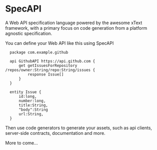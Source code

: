 SpecAPI
=======

A Web API specification language powered by the awesome xText framework, with a primary focus on code generation from a platform agnostic specification.

You can define your Web API like this using SpecAPI

``` specapi
  package com.example.github
  
  api GithubAPI https://api.github.com {
	  get getIssuesForRepository /repos/owner:String/repo:String/issues {
		  response Issue[]
	  }
  }

  entity Issue {
	  id:long,
	  number:long,
	  title:String,
	  "body":String	
	  url:String,
  }
``` 
  
Then use code generators to generate your assets, such as api clients, server-side contracts, documentation and more.

More to come...
